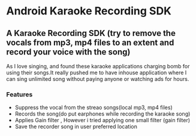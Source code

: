# Android Karaoke Recording SDK 
## A Karaoke Recording SDK (try to remove the vocals from mp3, mp4 files to an extent and record your voice with the song)
As I love singing, and found these karaoke applications charging bomb for using their songs.It really pushed me to have inhouse application where I can sing unlimited song without paying anyone or watching ads for hours.

### Features
- Suppress the vocal from the streao songs(local mp3, mp4 files)
- Records the song(do put earphones while recording the karaoke song)
- Applies Gain filter , However i tried applying one small filter (gain filter)
- Save the recorder song in user preferred location


